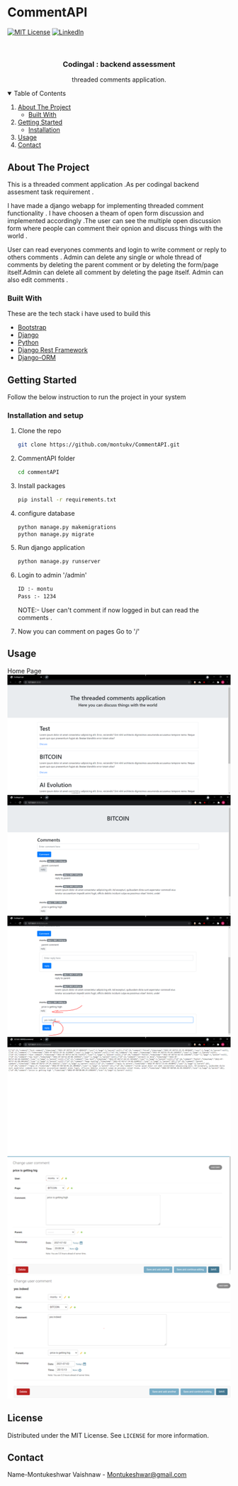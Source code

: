 # CommentAPI

[![MIT License][license-shield]][license-url]
[![LinkedIn][linkedin-shield]][linkedin-url]

<br />
<p align="center">
  <h3 align="center">Codingal : backend assessment</h3>

  <p align="center">
    threaded comments application.
  </p>



<!-- TABLE OF CONTENTS -->
<details open="open">
  <summary>Table of Contents</summary>
  <ol>
    <li>
      <a href="#about-the-project">About The Project</a>
      <ul>
        <li><a href="#built-with">Built With</a></li>
      </ul>
    </li>
    <li>
      <a href="#getting-started">Getting Started</a>
      <ul>
        <li><a href="#installation">Installation</a></li>
      </ul>
    </li>
    <li><a href="#usage">Usage</a></li>
    <li><a href="#contact">Contact</a></li>
  </ol>
</details>



<!-- ABOUT THE PROJECT -->
## About The Project

This is a threaded comment application .As per codingal backend assesment task requirement . 

I have made a django webapp for implementing threaded comment functionality . I have choosen a theam of open form discussion and implemented accordingly .The user can see the multiple open discussion form where people can comment their opnion and discuss things with the world . 

User can read everyones comments and login to write comment or reply to others comments .
Admin can delete any single or whole thread of comments by deleting the parent comment or by deleting the form/page itself.Admin can delete all comment by deleting the page itself. Admin can also edit comments .

### Built With

These are the tech stack i have used to build this 
* [Bootstrap](https://getbootstrap.com)
* [Django](https://www.djangoproject.com/)
* [Python](https://www.python.org/)
* [Django Rest Framework](https://www.django-rest-framework.org/)
* [Django-ORM](https://tutorial.djangogirls.org/en/django_orm/)



<!-- GETTING STARTED -->
## Getting Started

Follow the below instruction to run the project in your system

### Installation and setup

1. Clone the repo
   ```sh
   git clone https://github.com/montukv/CommentAPI.git
   ```
2. CommentAPI folder 
   ```sh
   cd commentAPI
   ```
3. Install  packages
   ```sh
   pip install -r requirements.txt
   ```
4. configure database
   ```JS
   python manage.py makemigrations
   python manage.py migrate
   ```
5. Run django application
   ```sh
   python manage.py runserver
   ```
6. Login to admin '/admin'
   ```sh
   ID :- montu
   Pass :- 1234
   ```
   
   NOTE:- User can't comment if now logged in but can read the comments .
7. Now you can comment on pages
   Go to '/'

<!-- USAGE EXAMPLES -->
## Usage

Home Page
![home](https://github.com/montukv/CommentAPI/blob/main/Screenshots/home.PNG)
![discussion form](https://github.com/montukv/CommentAPI/blob/main/Screenshots/btc.PNG)
![user can reply to other](https://github.com/montukv/CommentAPI/blob/main/Screenshots/btcreply.PNG)
![API call to get comment list ](https://github.com/montukv/CommentAPI/blob/main/Screenshots/getall.PNG)
![Parent comment in database with parent field as null](https://github.com/montukv/CommentAPI/blob/main/Screenshots/parent%20comment.PNG)
![Child comment in database as parent field pointing to parent comment](https://github.com/montukv/CommentAPI/blob/main/Screenshots/child%20comment.PNG)


<!-- LICENSE -->
## License

Distributed under the MIT License. See `LICENSE` for more information.



<!-- CONTACT -->
## Contact

Name-Montukeshwar Vaishnaw - Montukeshwar@gmail.com

<!-- MARKDOWN LINKS & IMAGES -->
<!-- https://www.markdownguide.org/basic-syntax/#reference-style-links -->
[issues-shield]: https://img.shields.io/github/issues/othneildrew/Best-README-Template.svg?style=for-the-badge
[issues-url]: https://github.com/othneildrew/Best-README-Template/issues
[license-shield]: https://img.shields.io/github/license/othneildrew/Best-README-Template.svg?style=for-the-badge
[license-url]: https://github.com/othneildrew/Best-README-Template/blob/master/LICENSE.txt
[linkedin-shield]: https://img.shields.io/badge/-LinkedIn-black.svg?style=for-the-badge&logo=linkedin&colorB=555
[linkedin-url]: https://www.linkedin.com/in/montukeshwar-vaishnaw-199054164/
[home]: screenshot/home.png
[btc]: screenshot/btc.png
[comment1]: screenshot/parent_comment.png
[comment2]: screenshot/btcreply.png
[comment3]: screenshot/getall.png
[com4]: screenshot/usercomment.png
[com5]: screenshot/child_comment.png
